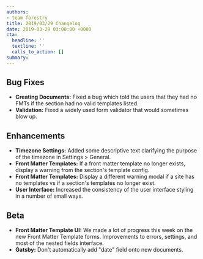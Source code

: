 ```yaml
---
authors:
- team forestry
title: 2019/03/29 Changelog
date: 2019-03-29 03:00:00 +0000
cta:
  headline: ''
  textline: ''
  calls_to_action: []
summary:
---
```

## Bug Fixes

* **Creating Documents:** Fixed a bug which told the users that they had no FMTs if the section had no valid templates listed.
* **Validation:** Fixed a widely used form validator that would sometimes blow up.

## Enhancements

* **Timezone Settings:**  Added some descriptive text clarifying the purpose of the timezone in Settings > General.
* **Front Matter Templates:** If a front matter template no longer exists, display a warning from the section's template config.
* **Front Matter Templates:** Display a different warning modal if a site has no templates vs if a section's templates no longer exist.
* **User Interface:** Increased the consistency of the user interface styling in a number of small ways.

## Beta

* **Front Matter Template UI:** We made a lot of progress this week on the new Front Matter Template forms. Improvements to errors, settings, and most of the nested fields interface.
* **Gatsby:** Don't automatically add "date" field onto new documents.